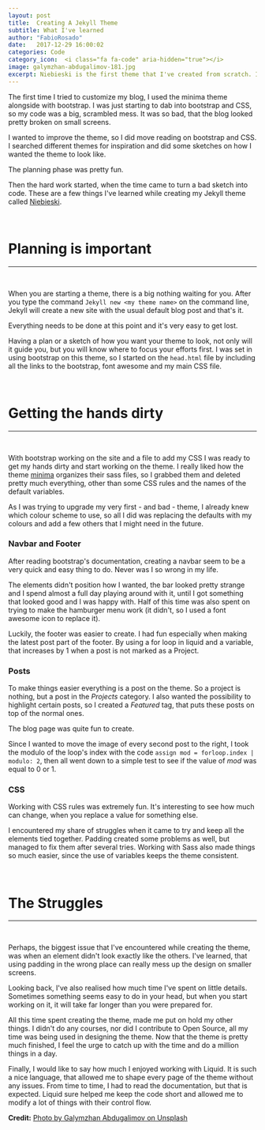 ```yaml
---
layout: post
title:  Creating A Jekyll Theme
subtitle: What I've learned 
author: "FabioRosado"
date:   2017-12-29 16:00:02
categories: Code
category_icon:  <i class="fa fa-code" aria-hidden="true"></i>
image: galymzhan-abdugalimov-181.jpg
excerpt: Niebieski is the first theme that I've created from scratch. In this post I look back at what I've learned and the struggles I faced when creating the theme.
---
```

The first time I tried to customize my blog, I used the minima theme alongside with bootstrap. I was just starting to dab into bootstrap and CSS, so my code was a big, scrambled mess. It was so bad, that the blog looked pretty broken on small screens.

I wanted to improve the theme, so I did move reading on bootstrap and CSS. I searched different themes for inspiration and did some sketches on how I wanted the theme to look like.

The planning phase was pretty fun.

Then the hard work started, when the time came to turn a bad sketch into code. These are a few things I've learned while creating my Jekyll theme called [Niebieski](https://github.com/FabioRosado/Niebieski).

&nbsp;
# Planning is important
-----
&nbsp;

When you are starting a theme, there is a big nothing waiting for you. After you type the command `Jekyll new <my theme name>` on the command line, Jekyll will create a new site with the usual default blog post and that's it.

Everything needs to be done at this point and it's very easy to get lost.

Having a plan or a sketch of how you want your theme to look, not only will it guide you, but you will know where to focus your efforts first. I was set in using bootstrap on this theme, so I started on the `head.html` file by including all the links to the bootstrap, font awesome and my main CSS file.

&nbsp;
# Getting the hands dirty
-----
&nbsp;

With bootstrap working on the site and a file to add my CSS I was ready to get my hands dirty and start working on the theme. I really liked how the theme [minima](https://github.com/jekyll/minima)
organizes their sass files, so I grabbed them and deleted pretty much everything, other than some CSS rules and the names of the default variables.

As I was trying to upgrade my very first - and bad - theme, I already knew which colour scheme to use, so all I did was replacing the defaults with my colours and add a few others that I might need in the future.


### Navbar and Footer

After reading bootstrap's documentation, creating a navbar seem to be a very quick and easy thing to do. Never was I so wrong in my life.

The elements didn't position how I wanted, the bar looked pretty strange and I spend almost a full day playing around with it, until I got something that looked good and I was happy with. Half of this time was also spent on trying to make the hamburger menu work (it didn't, so I used a font awesome icon to replace it).

Luckily, the footer was easier to create. I had fun especially when making the latest post part of the footer. By using a for loop in liquid and a variable, that increases by 1 when a post is not marked as a Project.

### Posts

To make things easier everything is a post on the theme. So a project is nothing, but a post in the _Projects_ category. I also wanted the possibility to highlight certain posts, so I created a _Featured_ tag, that puts these posts on top of the normal ones.

The blog page was quite fun to create.

Since I wanted to move the image of every second post to the right, I took the modulo of the loop's index with the code `assign mod = forloop.index | modulo: 2`, then all went down to a simple test to see if the value of _mod_  was equal to 0 or 1.


### CSS

Working with CSS rules was extremely fun. It's interesting to see how much can change, when you replace a value for something else. 

I encountered my share of struggles when it came to try and keep all the elements tied together. Padding created some problems as well, but managed to fix them after several tries. Working with Sass also made things so much easier, since the use of variables keeps the theme consistent.


&nbsp;
# The Struggles
-----
&nbsp;

Perhaps, the biggest issue that I've encountered while creating the theme, was when an element didn't look exactly like the others. I've learned, that using padding in the wrong place can really mess up the design on smaller screens.

Looking back, I've also realised how much time I've spent on little details. Sometimes something seems easy to do in your head, but when you start working on it, it will take far longer than you were prepared for. 

All this time spent creating the theme, made me put on hold my other things. I didn't do any courses, nor did I contribute to Open Source, all my time was being used in designing the theme. Now that the theme is pretty much finished, I feel the urge to catch up with the time and do a million things in a day.

Finally, I would like to say how much I enjoyed working with Liquid. It is such a nice language, that allowed me to shape every page of the theme without any issues. From time to time, I had to read the documentation, but that is expected. Liquid sure helped me keep the code short and allowed me to modify a lot of things with their control flow.


**Credit:** [Photo by Galymzhan Abdugalimov on Unsplash](https://unsplash.com/photos/ICW6QYOcdlg)





